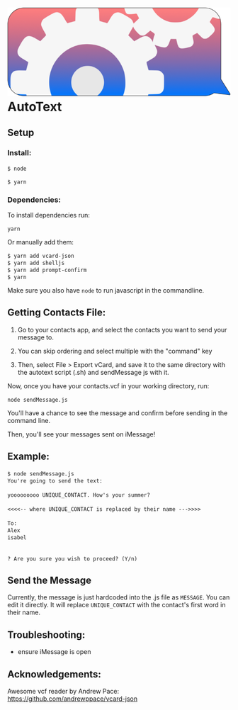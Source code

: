 # ![Logo](img/autotextlogo.png) AutoText


## Setup

### Install:


```
$ node
```
```
$ yarn
```

### Dependencies:

To install dependencies run:
```
yarn
```

Or manually add them:

```
$ yarn add vcard-json
$ yarn add shelljs
$ yarn add prompt-confirm
$ yarn
```


Make sure you also have `node` to run javascript in the commandline.


## Getting Contacts File:


1) Go to your contacts app, and select the contacts you want to send your message to.

2) You can skip ordering and select multiple with the "command" key

3) Then, select File > Export vCard, and save it to the same directory with the autotext script (.sh) and sendMessage js with it.

Now, once you have your contacts.vcf in your working directory, run:

```
node sendMessage.js
```

You'll have a chance to see the message and confirm before sending in the command line.

Then, you'll see your messages sent on iMessage!

## Example:

```
$ node sendMessage.js
You're going to send the text:

yooooooooo UNIQUE_CONTACT. How's your summer?

<<<<-- where UNIQUE_CONTACT is replaced by their name --->>>>

To:
Alex
isabel


? Are you sure you wish to proceed? (Y/n)
```

## Send the Message

Currently, the message is just hardcoded into the .js file as `MESSAGE`. You can edit it directly. It will replace `UNIQUE_CONTACT` with the contact's first word in their name.

## Troubleshooting:

- ensure iMessage is open

## Acknowledgements:

Awesome vcf reader by Andrew Pace:
https://github.com/andrewppace/vcard-json

